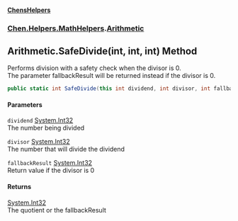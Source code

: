 
#### [ChensHelpers](index 'index')

### [Chen.Helpers.MathHelpers](Chen_Helpers_MathHelpers 'Chen.Helpers.MathHelpers').[Arithmetic](Chen_Helpers_MathHelpers_Arithmetic 'Chen.Helpers.MathHelpers.Arithmetic')

## Arithmetic.SafeDivide(int, int, int) Method
Performs division with a safety check when the divisor is 0.  
The parameter fallbackResult will be returned instead if the divisor is 0.  
```csharp
public static int SafeDivide(this int dividend, int divisor, int fallbackResult=0);
```

#### Parameters
<a name='Chen_Helpers_MathHelpers_Arithmetic_SafeDivide(int_int_int)_dividend'></a>
`dividend` [System.Int32](https://docs.microsoft.com/en-us/dotnet/api/System.Int32 'System.Int32')  
The number being divided
  
<a name='Chen_Helpers_MathHelpers_Arithmetic_SafeDivide(int_int_int)_divisor'></a>
`divisor` [System.Int32](https://docs.microsoft.com/en-us/dotnet/api/System.Int32 'System.Int32')  
The number that will divide the dividend
  
<a name='Chen_Helpers_MathHelpers_Arithmetic_SafeDivide(int_int_int)_fallbackResult'></a>
`fallbackResult` [System.Int32](https://docs.microsoft.com/en-us/dotnet/api/System.Int32 'System.Int32')  
Return value if the divisor is 0
  

#### Returns
[System.Int32](https://docs.microsoft.com/en-us/dotnet/api/System.Int32 'System.Int32')  
The quotient or the fallbackResult

